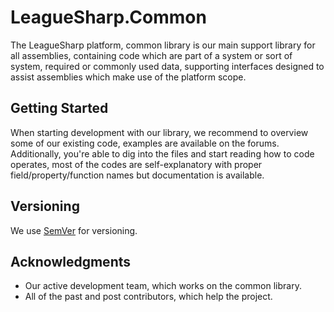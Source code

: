 # LeagueSharp.Common

The LeagueSharp platform, common library is our main support library for all assemblies, containing code which are part of a system or sort of system, required or commonly used data, supporting interfaces designed to assist assemblies which make use of the platform scope.

## Getting Started

When starting development with our library, we recommend to overview some of our existing code, examples are available on the forums.
Additionally, you're able to dig into the files and start reading how to code operates, most of the codes are self-explanatory with proper field/property/function names but documentation is available.

## Versioning

We use [SemVer](http://semver.org/) for versioning.

## Acknowledgments

* Our active development team, which works on the common library.
* All of the past and post contributors, which help the project.
